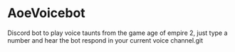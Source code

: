 # AoeVoicebot
Discord bot to play voice taunts from the game age of empire 2, just type a number and hear the bot respond in your current voice channel.git